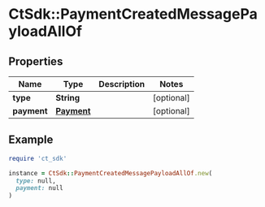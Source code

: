 # CtSdk::PaymentCreatedMessagePayloadAllOf

## Properties

| Name | Type | Description | Notes |
| ---- | ---- | ----------- | ----- |
| **type** | **String** |  | [optional] |
| **payment** | [**Payment**](Payment.md) |  | [optional] |

## Example

```ruby
require 'ct_sdk'

instance = CtSdk::PaymentCreatedMessagePayloadAllOf.new(
  type: null,
  payment: null
)
```

